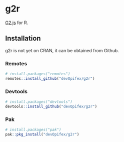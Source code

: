 # g2r

[G2.js](https://g2.antv.vision/en) for R.

## Installation

g2r is not yet on CRAN, it can be obtained from Github.

### Remotes

```r
# install.packages("remotes")
remotes::install_github("devOpifex/g2r")
```

### Devtools

```r
# install.packages("devtools")
devtools::install_github("devOpifex/g2r")
```

### Pak

```r
# install.packages("pak")
pak::pkg_install("devOpifex/g2r")
```

